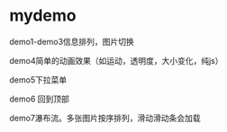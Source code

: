 # mydemo
demo1-demo3信息排列，图片切换


demo4简单的动画效果（如运动，透明度，大小变化，纯js）


demo5下拉菜单


demo6 回到顶部


demo7瀑布流。多张图片按序排列，滑动滑动条会加载
